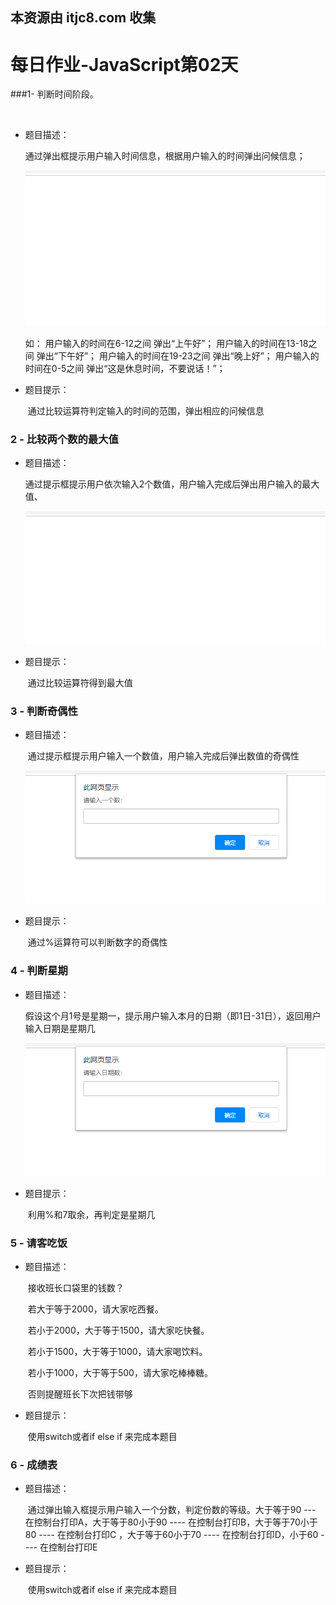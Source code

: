 ## 本资源由 itjc8.com 收集
# 每日作业-JavaScript第02天

###1- 判断时间阶段。 

​	

- 题目描述： 

   通过弹出框提示用户输入时间信息，根据用户输入的时间弹出问候信息；

   ![](images\1.gif)

   	如：
   		用户输入的时间在6-12之间 弹出“上午好”；
   		用户输入的时间在13-18之间 弹出“下午好”；
   		用户输入的时间在19-23之间 弹出“晚上好”；
   		用户输入的时间在0-5之间 弹出“这是休息时间，不要说话！”；

- 题目提示：

  ​	通过比较运算符判定输入的时间的范围，弹出相应的问候信息

### 2 - 比较两个数的最大值   

- 题目描述：

  ​	通过提示框提示用户依次输入2个数值，用户输入完成后弹出用户输入的最大值、

  ![](images\2.gif)

- 题目提示：

  ​	通过比较运算符得到最大值

### 3 - 判断奇偶性

- 题目描述：

  ​	通过提示框提示用户输入一个数值，用户输入完成后弹出数值的奇偶性

  ![](images/3.gif)

  

- 题目提示：

  ​	通过%运算符可以判断数字的奇偶性

### 4 - 判断星期

- 题目描述：

  ​	假设这个月1号是星期一，提示用户输入本月的日期（即1日-31日），返回用户输入日期是星期几

  ![](images/4.gif)

- 题目提示：

  ​	利用%和7取余，再判定是星期几

### 5 - 请客吃饭

- 题目描述：

  ​	接收班长口袋里的钱数？

  ​	若大于等于2000，请大家吃西餐。

  ​	若小于2000，大于等于1500，请大家吃快餐。

  ​	若小于1500，大于等于1000，请大家喝饮料。

  ​	若小于1000，大于等于500，请大家吃棒棒糖。

  ​	否则提醒班长下次把钱带够

- 题目提示：

  ​	使用switch或者if else if 来完成本题目

### 6 - 成绩表

- 题目描述：

  ​	通过弹出输入框提示用户输入一个分数，判定份数的等级。大于等于90 --- 在控制台打印A，大于等于80小于90 ---- 在控制台打印B，大于等于70小于80 ---- 在控制台打印C ，大于等于60小于70 ---- 在控制台打印D，小于60 ---- 在控制台打印E

- 题目提示：

  ​	使用switch或者if else if 来完成本题目
